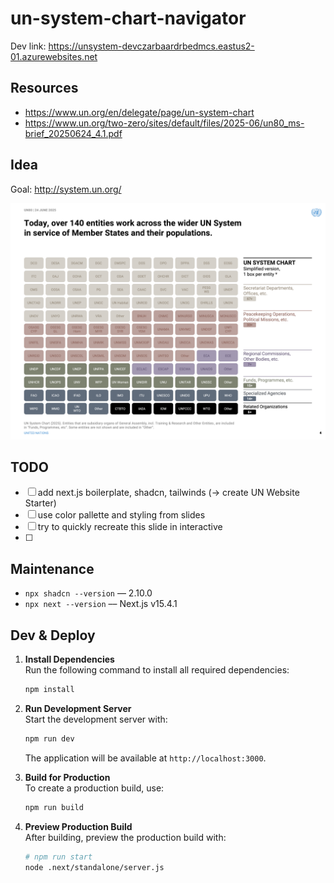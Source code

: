 # un-system-chart-navigator

Dev link: https://unsystem-devczarbaardrbedmcs.eastus2-01.azurewebsites.net


## Resources

- https://www.un.org/en/delegate/page/un-system-chart
- https://www.un.org/two-zero/sites/default/files/2025-06/un80_ms-brief_20250624_4.1.pdf

## Idea

Goal: http://system.un.org/

![UN System](docs/chart.png)

## TODO

- [ ] add next.js boilerplate, shadcn, tailwinds (-> create UN Website Starter)
- [ ] use color pallette and styling from slides
- [ ] try to quickly recreate this slide in interactive
- [ ]

## Maintenance

- `npx shadcn --version` –– 2.10.0
- `npx next --version` –– Next.js v15.4.1

## Dev & Deploy

1. **Install Dependencies**  
    Run the following command to install all required dependencies:
    ```bash
    npm install
    ```

2. **Run Development Server**  
    Start the development server with:
    ```bash
    npm run dev
    ```
    The application will be available at `http://localhost:3000`.

3. **Build for Production**  
    To create a production build, use:
    ```bash
    npm run build
    ```

4. **Preview Production Build**  
    After building, preview the production build with:
    ```bash
    # npm run start
    node .next/standalone/server.js
    ```